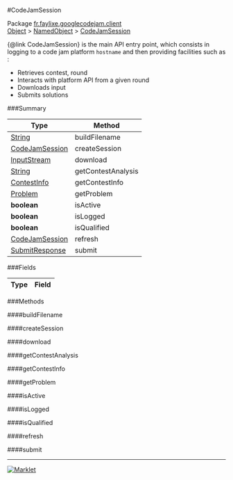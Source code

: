 #CodeJamSession

Package [fr.faylixe.googlecodejam.client](../)<br>
[Object](../../../java/langObject.md) > [NamedObject](/commonNamedObject.md) > [CodeJamSession](CodeJamSession.md)

{@link CodeJamSession} is the main API entry point, which consists
 in logging to a code jam platform ``hostname`` and then providing
 facilities such as :
 <br>
 * Retrieves contest, round
 * Interacts with platform API from a given round
 * Downloads input
 * Submits solutions

###Summary


| Type | Method |
| --- | --- |
| [String](../../../java/langString.md) | buildFilename |
| [CodeJamSession](CodeJamSession.md) | createSession |
| [InputStream](../../../java/ioInputStream.md) | download |
| [String](../../../java/langString.md) | getContestAnalysis |
| [ContestInfo](/webserviceContestInfo.md) | getContestInfo |
| [Problem](/webserviceProblem.md) | getProblem |
| **boolean** | isActive |
| **boolean** | isLogged |
| **boolean** | isQualified |
| [CodeJamSession](CodeJamSession.md) | refresh |
| [SubmitResponse](/webserviceSubmitResponse.md) | submit |

###Fields


| Type | Field |
| --- | --- |

###Methods

####buildFilename


####createSession


####download


####getContestAnalysis


####getContestInfo


####getProblem


####isActive


####isLogged


####isQualified


####refresh


####submit


---
[![Marklet](https://img.shields.io/badge/Generated%20by-Marklet-green.svg)](https://github.com/Faylixe/marklet)